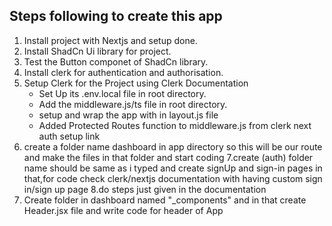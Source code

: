 ## Steps following to create this app

1. Install project with Nextjs and setup done. 
2. Install ShadCn Ui library for project.
3. Test the Button componet of ShadCn library.
4. Install clerk for authentication and authorisation.
5. Setup Clerk for the Project using Clerk Documentation
    - Set Up its .env.local file in root directory.
    - Add the middleware.js/ts file in root directory.
    - setup and wrap the app with <ClerkProvider></ClerkProvider> in layout.js file
    - Added Protected Routes function to middleware.js from clerk next auth setup link
6. create a folder name dashboard in app directory so this will be our route and make the files in that folder and start coding 
7.create (auth) folder name should be same as i typed and create signUp and sign-in pages in that,for code check clerk/nextjs documentation with having custom sign in/sign up page
8.do steps just given in the documentation
9. Create folder in dashboard named "_components" and in that create Header.jsx file and write code for header of App